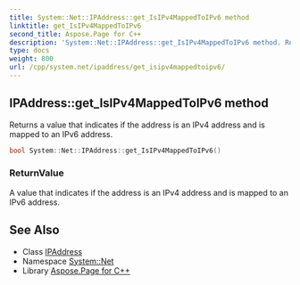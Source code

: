 ```yaml
---
title: System::Net::IPAddress::get_IsIPv4MappedToIPv6 method
linktitle: get_IsIPv4MappedToIPv6
second_title: Aspose.Page for C++
description: 'System::Net::IPAddress::get_IsIPv4MappedToIPv6 method. Returns a value that indicates if the address is an IPv4 address and is mapped to an IPv6 address in C++.'
type: docs
weight: 800
url: /cpp/system.net/ipaddress/get_isipv4mappedtoipv6/
---
```

## IPAddress::get_IsIPv4MappedToIPv6 method


Returns a value that indicates if the address is an IPv4 address and is mapped to an IPv6 address.

```cpp
bool System::Net::IPAddress::get_IsIPv4MappedToIPv6()
```


### ReturnValue

A value that indicates if the address is an IPv4 address and is mapped to an IPv6 address.

## See Also

* Class [IPAddress](../)
* Namespace [System::Net](../../)
* Library [Aspose.Page for C++](../../../)

